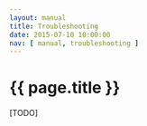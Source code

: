 ```yaml
---
layout: manual
title: Troubleshooting
date: 2015-07-10 10:00:00
nav: [ manual, troubleshooting ] 
---
```


# {{ page.title }}

[TODO]